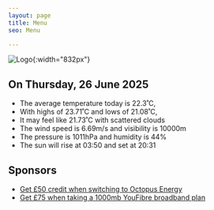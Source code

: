 ```yaml
---
layout: page
title: Menu
seo: Menu

---
```


![Logo](/images/logo.jpg){:width="832px"}

<!-- weather_marker starts -->
## On Thursday, 26 June 2025

- The average temperature today is 22.3˚C,
- With highs of 23.71˚C and lows of 21.08˚C,
- It may feel like 21.73˚C with scattered clouds
- The wind speed is 6.69m/s and visibility is 10000m
- The pressure is 1011hPa and humidity is 44%
- The sun will rise at 03:50 and set at 20:31

<!-- weather_marker ends -->

## Sponsors

- [Get £50 credit when switching to Octopus Energy](https://bit.ly/3oD1nnS)
- [Get £75 when taking a 1000mb YouFibre broadband plan](https://aklam.io/91zWhU?)
